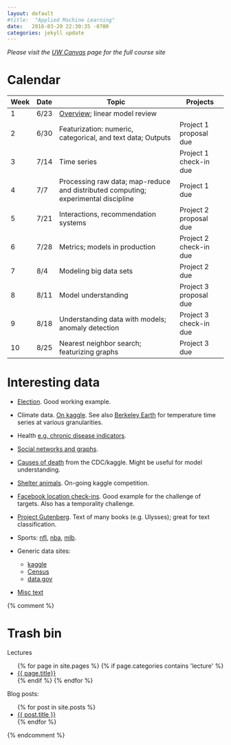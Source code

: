 ```yaml
---
layout: default
#title:  "Applied Machine Learning"
date:   2016-03-20 22:30:35 -0700
categories: jekyll update
---
```

*Please visit the [UW Canvas](http://canvas.uw.edu) page for the full course site*

# Calendar

| Week | Date     | Topic | Projects |
| ---- | --------- | ------- | ------- |
| 1  | 6/23 | [Overview](lectures/overview.html); linear model review | |
| 2  | 6/30 | Featurization: numeric, categorical, and text data; Outputs | Project 1 proposal due |
| 3  | 7/14 | Time series| Project 1 check-in due |
| 4  | 7/7  | Processing raw data; map-reduce and distributed computing; experimental discipline | Project 1 due |
| 5  | 7/21 | Interactions, recommendation systems | Project 2 proposal due |
| 6  | 7/28 | Metrics; models in production | Project 2 check-in due|
| 7  | 8/4  | Modeling big data sets  | Project 2 due |
| 8  | 8/11 | Model understanding | Project 3 proposal due |
| 9  | 8/18 | Understanding data with models; anomaly detection | Project 3 check-in due |
| 10 | 8/25 | Nearest neighbor search; featurizing graphs | Project 3 due|


# Interesting data

* [Election](https://www.kaggle.com/benhamner/2016-us-election). Good working example.
* Climate data. [On kaggle](https://www.kaggle.com/berkeleyearth/climate-change-earth-surface-temperature-data). See also [Berkeley Earth](http://berkeleyearth.org/data/) for temperature time series at various granularities.
* Health [e.g. chronic disease indicators](http://catalog.data.gov/dataset/u-s-chronic-disease-indicators-cdi-ff843).
* [Social networks and graphs](https://snap.stanford.edu/data/).
* [Causes of death](https://www.kaggle.com/cdc/mortality) from the CDC/kaggle. Might
be useful for model understanding.
* [Shelter animals](https://www.kaggle.com/c/shelter-animal-outcomes). On-going kaggle competition.
* [Facebook location check-ins](https://www.kaggle.com/c/facebook-v-predicting-check-ins). Good example
for the challenge of targets. Also has a temporality challenge.
* [Project Gutenberg](http://www.gutenberg.org). Text of many books (e.g. Ulysses); great for text
classification.
* Sports: [nfl](http://www.pro-football-reference.com/), [nba](http://www.basketball-reference.com/), [mlb](http://www.baseball-reference.com/).


* Generic data sites:
  * [kaggle](http://kaggle.com)
  * [Census](https://www.census.gov/)
  * [data.gov](http://www.data.gov)
* [Misc text](http://archive.ics.uci.edu/ml/datasets/Bag+of+Words)

{% comment %}

# Trash bin

Lectures
<ul>
{% for page in site.pages %}
  {% if page.categories contains 'lecture' %}
  <li>
    <a href="{{ page.url }}">{{ page.title}}</a>
  </li>	      
  {% endif %}
{% endfor %}
</ul>
Blog posts:
<ul>
  {% for post in site.posts %}
    <li>
      <a href="{{ post.url }}">{{ post.title }}</a>
    </li>
  {% endfor %}
</ul>

{% endcomment %}

